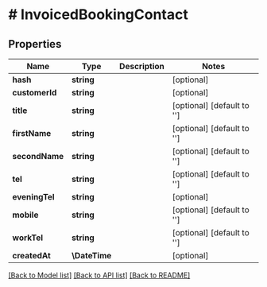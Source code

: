 # # InvoicedBookingContact

## Properties

Name | Type | Description | Notes
------------ | ------------- | ------------- | -------------
**hash** | **string** |  | [optional]
**customerId** | **string** |  | [optional]
**title** | **string** |  | [optional] [default to '']
**firstName** | **string** |  | [optional] [default to '']
**secondName** | **string** |  | [optional] [default to '']
**tel** | **string** |  | [optional] [default to '']
**eveningTel** | **string** |  | [optional]
**mobile** | **string** |  | [optional] [default to '']
**workTel** | **string** |  | [optional] [default to '']
**createdAt** | **\DateTime** |  | [optional]

[[Back to Model list]](../../README.md#models) [[Back to API list]](../../README.md#endpoints) [[Back to README]](../../README.md)
